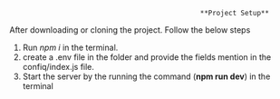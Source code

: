                                                    **Project Setup**
After downloading or cloning the project. Follow the below steps
1. Run _npm i_ in the terminal.
2. create a .env file in the folder and provide the fields mention in the confiq/index.js file.
3. Start the server by the running the command (**npm run dev**) in the terminal
